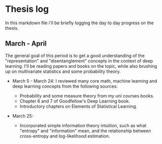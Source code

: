 # Thesis log

In this markdown file i'll be briefly logging the day to day progress on the thesis.

## March - April

The general goal of this period is to get a good understanding of the "representation" and "disentanglement" concepts in the context of deep learning. I'll be reading papers and books on the topic, while also brushing up on multivariate statistics and some probability theory.

- March 5 - March 24: 
    I reviewed many core math, machine learning and deep learning concepts from the following sources:

    - Probability and some measure theory from my uni courses books.
    - Chapter 6 and 7 of Goodfellow's Deep Learning book.
    - Introductory chapters on Elements of Statistical Learning.

- March 25:
    - Incorporated simple information theory intuition, such as what "entropy" and "information" mean, and the relationship between cross-entropy and log-likelihood estimation.
